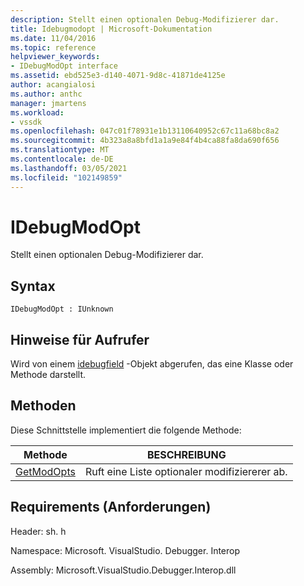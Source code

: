 ```yaml
---
description: Stellt einen optionalen Debug-Modifizierer dar.
title: Idebugmodopt | Microsoft-Dokumentation
ms.date: 11/04/2016
ms.topic: reference
helpviewer_keywords:
- IDebugModOpt interface
ms.assetid: ebd525e3-d140-4071-9d8c-41871de4125e
author: acangialosi
ms.author: anthc
manager: jmartens
ms.workload:
- vssdk
ms.openlocfilehash: 047c01f78931e1b13110640952c67c11a68bc8a2
ms.sourcegitcommit: 4b323a8a8bfd1a1a9e84f4b4ca88fa8da690f656
ms.translationtype: MT
ms.contentlocale: de-DE
ms.lasthandoff: 03/05/2021
ms.locfileid: "102149859"
---
```

# <a name="idebugmodopt"></a>IDebugModOpt
Stellt einen optionalen Debug-Modifizierer dar.

## <a name="syntax"></a>Syntax

```
IDebugModOpt : IUnknown
```

## <a name="notes-for-callers"></a>Hinweise für Aufrufer
 Wird von einem [idebugfield](../../../extensibility/debugger/reference/idebugfield.md) -Objekt abgerufen, das eine Klasse oder Methode darstellt.

## <a name="methods"></a>Methoden
 Diese Schnittstelle implementiert die folgende Methode:

|Methode|BESCHREIBUNG|
|------------|-----------------|
|[GetModOpts](../../../extensibility/debugger/reference/idebugmodopt-getmodopts.md)|Ruft eine Liste optionaler modifiziererer ab.|

## <a name="requirements"></a>Requirements (Anforderungen)
 Header: sh. h

 Namespace: Microsoft. VisualStudio. Debugger. Interop

 Assembly: Microsoft.VisualStudio.Debugger.Interop.dll

